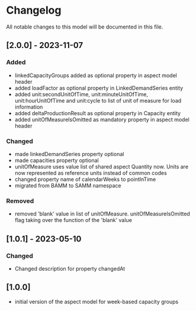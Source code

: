 # Changelog
All notable changes to this model will be documented in this file.

## [2.0.0] - 2023-11-07

### Added
- linkedCapacityGroups added as optional property in aspect model header
- added loadFactor as optional property in LinkedDemandSeries entity
- added unit:secondUnitOfTime, unit:minuteUnitOfTime, unit:hourUnitOfTime and unit:cycle to list of unit of measure for load information
- added deltaProductionResult as optional property in Capacity entity
- added unitOfMeasureIsOmitted as mandatory property in aspect model header

### Changed
- made linkedDemandSeries property optional
- made capacities property optional
- unitOfMeasure uses value list of shared aspect Quantity now. Units are now represented as reference units instead of common codes
- changed property name of calendarWeeks to pointInTime
- migrated from BAMM to SAMM namespace

### Removed
- removed 'blank' value in list of unitOfMeasure. unitOfMeasureIsOmitted flag taking over the function of the 'blank' value

## [1.0.1] - 2023-05-10

### Changed
- Changed description for property changedAt

## [1.0.0]

- initial version of the aspect model for week-based capacity groups